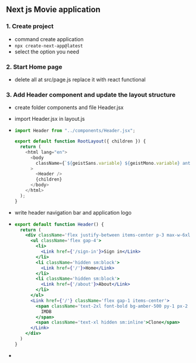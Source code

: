 ## Next js Movie application



### 1. Create project 

- command create application 
- `npx create-next-app@latest`
- select the option you need



### 2. Start Home page 

- delete all at src/page.js replace it with react functional 



### 3. Add Header component and update the layout structure

- create folder components and file Header.jsx

- import Header.jsx in layout.js

- ```js
  import Header from "../components/Header.jsx";
  
  export default function RootLayout({ children }) {
    return (
      <html lang="en">
        <body
          className={`${geistSans.variable} ${geistMono.variable} antialiased`}
        >
          <Header />
          {children}
        </body>
      </html>
    );
  }
  ```

- write header navigation bar and application logo

- ```jsx
  export default function Header() {
    return (
      <div className='flex justify-between items-center p-3 max-w-6xl mx-auto'>
        <ul className='flex gap-4'>
          <li>
            <Link href={'/sign-in'}>Sign in</Link>
          </li>
          <li className='hidden sm:block'>
            <Link href={'/'}>Home</Link>
          </li>
          <li className='hidden sm:block'>
            <Link href={'/about'}>About</Link>
          </li>
        </ul>
        <Link href={'/'} className='flex gap-1 items-center'>
          <span className='text-2xl font-bold bg-amber-500 py-1 px-2 rounded-lg'>
            IMDB
          </span>
          <span className='text-xl hidden sm:inline'>Clone</span>
        </Link>
      </div>
    )
  }
  ```

-  